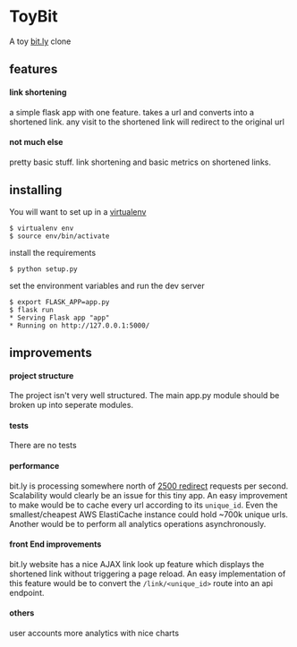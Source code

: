 # ToyBit
A toy [bit.ly](http://www.bitly.com) clone

## features
#### link shortening
a simple flask app with one feature. takes a url and converts into a shortened link.
any visit to the shortened link will redirect to the original url

#### not much else
pretty basic stuff. link shortening and basic metrics on shortened links.

## installing
You will want to set up in a [virtualenv](https://virtualenv.pypa.io/en/stable/)
```
$ virtualenv env
$ source env/bin/activate
```

install the requirements
```
$ python setup.py
```

set the environment variables and run the dev server
```
$ export FLASK_APP=app.py
$ flask run
* Serving Flask app "app"
* Running on http://127.0.0.1:5000/
```

## improvements

#### project structure
The project isn't very well structured. The main app.py module should be broken up into seperate modules.

#### tests
There are no tests

#### performance
bit.ly is processing somewhere north of [2500 redirect](http://highscalability.com/blog/2014/7/14/bitly-lessons-learned-building-a-distributed-system-that-han.html) requests per second. Scalability would clearly be an issue for this tiny app. An easy improvement to make would be to cache every url according to its ```unique_id```. Even the smallest/cheapest AWS ElastiCache instance could hold ~700k unique urls. Another  would be to perform all analytics operations asynchronously.

#### front End improvements
bit.ly website has a nice AJAX link look up feature which displays the shortened link without triggering a page reload. An easy implementation of this feature would be to convert the ```/link/<unique_id>``` route into an api endpoint.

#### others
user accounts
more analytics with nice charts
